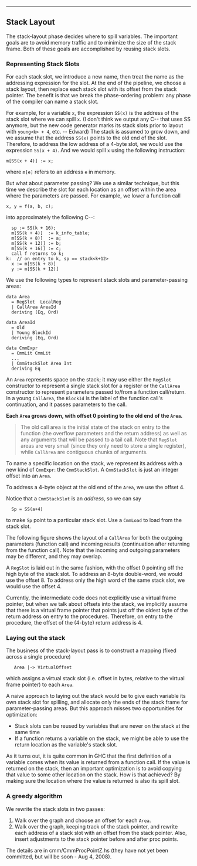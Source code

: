 


---


## Stack Layout



The stack-layout phase decides where to spill variables. The important goals are to avoid memory traffic and to minimize the size of the stack frame. Both of these goals are accomplished by reusing stack slots.


### Representing Stack Slots



For each stack slot, we introduce a new name, then treat the name as the addressing expression for the slot. At the end of the pipeline, we choose a stack layout, then replace each stack slot with its offset from the stack pointer. The benefit is that we break the phase-ordering problem: any phase of the compiler can name a stack slot.



For example, for a variable `x`, the expression `SS(x)` is the address of the stack slot where we can spill `x`. (I don't think we output any C-- that uses SS anymore, but the new code generator marks its stack slots prior to layout with `young<k> + 4`, etc. -- Edward) The stack is assumed to grow down, and we assume that the address `SS(x)` points to the old end of the slot. Therefore, to address the low address of a 4-byte slot, we would use the expression `SS(x + 4)`. And we would spill `x` using the following instruction:


```wiki
m[SS(x + 4)] := x;
```


where `m[e]` refers to an address `e` in memory.



But what about parameter passing? We use a similar technique, but this time we describe the slot for each location as an offset within the area where the parameters are passed. For example, we lower a function call


```wiki
x, y = f(a, b, c);
```


into approximately the following C--:


```wiki
  sp := SS(k + 16);
  m[SS(k + 4)]  := k_info_table;
  m[SS(k + 8)]  := a;
  m[SS(k + 12)] := b;
  m[SS(k + 16)] := c;
  call f returns to k;
k:  // on entry to k, sp == stack<k+12>
  x := m[SS(k + 8)]
  y := m[SS(k + 12)]
```


We use the following types to represent stack slots and parameter-passing areas:


```wiki
data Area
  = RegSlot  LocalReg
  | CallArea AreaId
  deriving (Eq, Ord)

data AreaId
  = Old
  | Young BlockId
  deriving (Eq, Ord)

data CmmExpr
  = CmmLit CmmLit
  ...
  | CmmStackSlot Area Int
  deriving Eq
```


An `Area` represents space on the stack; it may use either the `RegSlot` constructor to represent a single stack slot for a register or the `CallArea` constructor to represent parameters passed to/from a function call/return. In a young `CallArea`, the `BlockId` is the label of the function call's continuation, and it passes parameters to the call. 



**Each `Area` grows down, with offset 0 pointing to the old end of the `Area`.**


>
>
> The old call area is the initial state of the stack on entry to the function (the overflow parameters and the return address) as well as any arguments that will be passed to a tail call. Note that `RegSlot` areas are very small (since they only need to store a single register), while `CallArea` are contiguous chunks of arguments.
>
>


To name a specific location on the stack, we represent its address with a new kind of `CmmExpr`: the `CmmStackSlot`.
A `CmmStackSlot` is just an integer offset into an `Area`. 

To address a 4-byte object at the old end of the `Area`, we use the offset 4.



Notice that a `CmmStackSlot` is an *address*, so we can say


```wiki
  Sp = SS(a+4)
```


to make `Sp` point to a particular stack slot.   Use a `CmmLoad` to load from the stack slot.



The following figure shows the layout of a `CallArea` for both the outgoing parameters (function call) and incoming results (continuation after returning from the function call). Note that the incoming and outgoing parameters may be different, and they may overlap.



[](/trac/ghc/attachment/wiki/Commentary/Compiler/StackAreas/CallArea.png)



A `RegSlot` is laid out in the same fashion, with the offset 0 pointing off the high byte of the stack slot. To address an 8-byte double-word, we would use the offset 8. To address only the high word of the same stack slot, we would use the offset 4.



Currently, the intermediate code does not explicitly use a virtual frame pointer, but when we talk about offsets into the stack, we implicitly assume that there is a virtual frame pointer that points just off the oldest byte of the return address on entry to the procedures. Therefore, on entry to the procedure, the offset of the (4-byte) return address is 4.


### Laying out the stack



The business of the stack-layout pass is to construct a mapping (fixed across a single procedure)


```wiki
   Area |-> VirtualOffset
```


which assigns a virtual stack slot (i.e. offset in bytes, relative to the virtual frame pointer) to each `Area`.



A naive approach to laying out the stack would be to give each variable its own stack slot for spilling, and allocate only the ends of the stack frame for parameter-passing areas. But this approach misses two opportunities for optimization:


- Stack slots can be reused by variables that are never on the stack at the same time
- If a function returns a variable on the stack, we might be able to use the return location as the variable's stack slot.


As it turns out, it is quite common in GHC that the first definition of a variable comes when its value is returned from a function call. If the value is returned on the stack, then an important optimization is to avoid copying that value to some other location on the stack. How is that achieved? By making sure the location where the value is returned is also its spill slot.


### A greedy algorithm



We rewrite the stack slots in two passes:


1. Walk over the graph and choose an offset for each `Area`.
1. Walk over the graph, keeping track of the stack pointer, and rewrite each address of a stack slot with an offset from the stack pointer. Also, insert adjustments to the stack pointer before and after proc points.


The details are in cmm/CmmProcPointZ.hs (they have not yet been committed, but will be soon - Aug 4, 2008).


